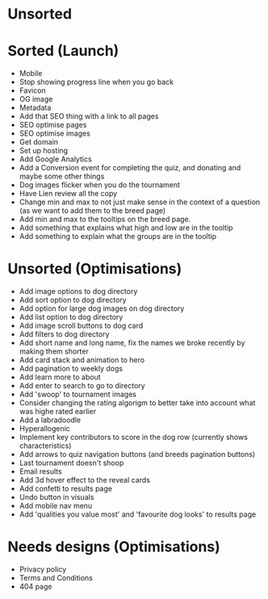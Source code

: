 # Unsorted

# Sorted (Launch)

- Mobile
- Stop showing progress line when you go back
- Favicon
- OG image
- Metadata
- Add that SEO thing with a link to all pages
- SEO optimise pages
- SEO optimise images
- Get domain
- Set up hosting
- Add Google Analytics
- Add a Conversion event for completing the quiz, and donating and maybe some other things
- Dog images flicker when you do the tournament
- Have Lien review all the copy
- Change min and max to not just make sense in the context of a question (as we want to add them to the breed page)
- Add min and max to the tooltips on the breed page.
- Add something that explains what high and low are in the tooltip
- Add something to explain what the groups are in the tooltip

# Unsorted (Optimisations)

- Add image options to dog directory
- Add sort option to dog directory
- Add option for large dog images on dog directory
- Add list option to dog directory
- Add image scroll buttons to dog card
- Add filters to dog directory
- Add short name and long name, fix the names we broke recently by making them shorter
- Add card stack and animation to hero
- Add pagination to weekly dogs
- Add learn more to about
- Add enter to search to go to directory
- Add 'swoop' to tournament images
- Consider changing the rating algorigm to better take into account what was highe rated earlier
- Add a labradoodle
- Hyperallogenic
- Implement key contributors to score in the dog row (currently shows characteristics)
- Add arrows to quiz navigation buttons (and breeds pagination buttons)
- Last tournament doesn't shoop
- Email results
- Add 3d hover effect to the reveal cards
- Add confetti to results page
- Undo button in visuals
- Add mobile nav menu
- Add 'qualities you value most' and 'favourite dog looks' to results page

# Needs designs (Optimisations)

- Privacy policy
- Terms and Conditions
- 404 page
